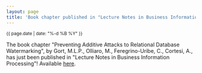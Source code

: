 ```yaml
---
layout: page
title: 'Book chapter published in "Lecture Notes in Business Information Processing"!'
---
```


<small>{{ page.date | date: "%-d %B %Y" }}</small>

The book chapter "Preventing Additive Attacks to Relational Database Watermarking", by Gort, M.L.P., Olliaro, M., Feregrino-Uribe, C., Cortesi, A., has just been published in "Lecture Notes in Business Information Processing"! Available [here](https://doi.org/10.1007/978-3-030-37632-1_12).
